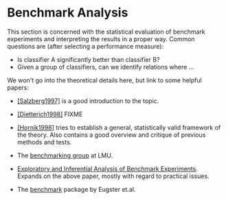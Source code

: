 Benchmark Analysis
==================

This section is concerned with the statistical evaluation of benchmark
experiments and interpreting the results in a proper way. Common questions
are (after selecting a performance measure):

* Is classifier A significantly better than classifier B?
* Given a group of classifiers, can we identify relations where ...

We won't go into the theoretical details here, but link to some helpful papers:

* [[Salzberg1997]](../literature.md#[Salzberg1997]) is a good introduction to the topic.

* [[Dietterich1998]](../literature.md#[Dietterich1998]) FIXME

* [[Hornik1998]](../literature.md#[Hornik1998]) tries to establish a general, statistically valid framework of the theory. Also contains a good overview and critique of previous methods and tests.

* The [benchmarking group](http://www.stat.uni-muenchen.de/institut/ag/leisch/work/benchmarking.html) at LMU.

* [Exploratory and Inferential Analysis of Benchmark Experiments](http://epub.ub.uni-muenchen.de/4134/).
  Expands on the above paper, mostly with regard to practical issues.

* The [benchmark](http://r-forge.r-project.org/projects/benchmark/) package by Eugster et.al.

